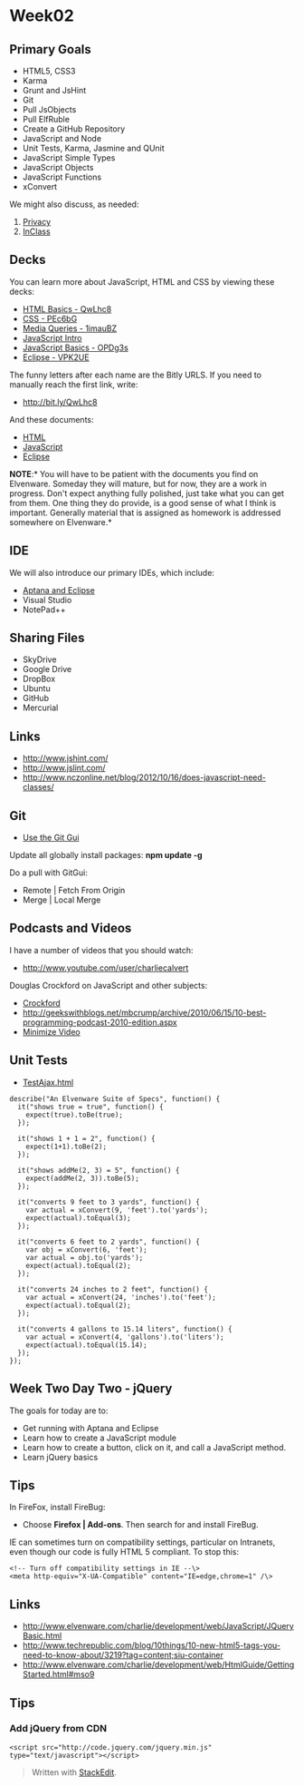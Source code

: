 
Week02
======

Primary Goals
-------------

- HTML5, CSS3
- Karma
- Grunt and JsHint
- Git
- Pull JsObjects
- Pull ElfRuble
- Create a GitHub Repository
- JavaScript and Node
- Unit Tests, Karma, Jasmine and QUnit
- JavaScript Simple Types
- JavaScript Objects
- JavaScript Functions
- xConvert 

We might also discuss, as needed:

1.  [Privacy](http://bit.ly/1ak3jVM)
2.  [InClass](../Assignments/Prog270-011414.html)

Decks
-----

You can learn more about JavaScript, HTML and CSS by viewing these decks:

-  [HTML Basics - QwLhc8](http://bit.ly/QwLhc8)
-  [CSS - PEc6bG](http://bit.ly/PEc6bG)
-  [Media Queries - 1imauBZ](http://bit.ly/1imauBZ)
-  [JavaScript Intro](http://bit.ly/1ilT1tk)
-  [JavaScript Basics - OPDg3s](http://bit.ly/OPDg3s)
-  [Eclipse - VPK2UE](http://bit.ly/VPK2UE)

The funny letters after each name are the Bitly URLS. If you need
to manually reach the first link, write:

- <http://bit.ly/QwLhc8>

And these documents:

-   [HTML](http://www.elvenware.com/charlie/development/web/HtmlGuide/GettingStarted.html)
-   [JavaScript](http://www.elvenware.com/charlie/development/web/JavaScript/Basics.html)
-   [Eclipse](http://www.elvenware.com/charlie/development/android/Eclipse.shtml)

**NOTE**:* You will have to be patient with the documents you find on Elvenware.
Someday they will mature, but for now, they are a work in progress. Don't expect
anything fully polished, just take what you can get from them. One thing they do
provide, is a good sense of what I think is important. Generally material that
is assigned as homework is addressed somewhere on Elvenware.*

IDE
---

We will also introduce our primary IDEs, which include:

-   [Aptana and Eclipse](http://www.elvenware.com/charlie/development/android/Eclipse.shtml)
-   Visual Studio
-   NotePad++

Sharing Files
-------------

-   SkyDrive
-   Google Drive
-   DropBox
-   Ubuntu
-   GitHub
-   Mercurial

Links
-----

-   <http://www.jshint.com/>
-   <http://www.jslint.com/>
-   <http://www.nczonline.net/blog/2012/10/16/does-javascript-need-classes/>

Git
---

- [Use the Git Gui](http://www.elvenware.com/charlie/development/cloud/Git.html#git-gui-basics)

Update all globally install packages: **npm update -g**

Do a pull with GitGui:

- Remote | Fetch From Origin
- Merge | Local Merge

Podcasts and Videos
-------------------

I have a number of videos that you should watch:

- <http://www.youtube.com/user/charliecalvert>

Douglas Crockford on JavaScript and other subjects:

- [Crockford](http://www.youtube.com/watch?v=hQVTIJBZook)
- <http://geekswithblogs.net/mbcrump/archive/2010/06/15/10-best-programming-podcast-2010-edition.aspx>
- [Minimize Video](https://bc.instructure.com/courses/795060/wiki/week02-overview?module_item_id=4861821#)


Unit Tests
----------

- [TestAjax.html](\charlie\development\web\UnitTests\TestAjax.html)

```
describe("An Elvenware Suite of Specs", function() {
  it("shows true = true", function() {
    expect(true).toBe(true);
  });
  
  it("shows 1 + 1 = 2", function() {
    expect(1+1).toBe(2);
  });

  it("shows addMe(2, 3) = 5", function() {
    expect(addMe(2, 3)).toBe(5);
  });
  
  it("converts 9 feet to 3 yards", function() {
  	var actual = xConvert(9, 'feet').to('yards');  	
  	expect(actual).toEqual(3);
  });
  
  it("converts 6 feet to 2 yards", function() {
  	var obj = xConvert(6, 'feet');
  	var actual = obj.to('yards');  	
  	expect(actual).toEqual(2);
  });
  
  it("converts 24 inches to 2 feet", function() {
  	var actual = xConvert(24, 'inches').to('feet');  	
  	expect(actual).toEqual(2);
  });
  
  it("converts 4 gallons to 15.14 liters", function() {
  	var actual = xConvert(4, 'gallons').to('liters');  	
  	expect(actual).toEqual(15.14);
  });
});
```



Week Two Day Two - jQuery
-------------------------

The goals for today are to:

-   Get running with Aptana and Eclipse
-   Learn how to create a JavaScript module
-   Learn how to create a button, click on it, and call a JavaScript method.
-   Learn jQuery basics

Tips
----

In FireFox, install FireBug:

-   Choose **Firefox | Add-ons**. Then search for and install FireBug.

IE can sometimes turn on compatibility settings, particular on Intranets, even
though our code is fully HTML 5 compliant. To stop this:

```
<!-- Turn off compatibility settings in IE --\>  
<meta http-equiv="X-UA-Compatible" content="IE=edge,chrome=1" /\>
```

Links
-----

-   <http://www.elvenware.com/charlie/development/web/JavaScript/JQueryBasic.html>
-   <http://www.techrepublic.com/blog/10things/10-new-html5-tags-you-need-to-know-about/3219?tag=content;siu-container>
-   <http://www.elvenware.com/charlie/development/web/HtmlGuide/GettingStarted.html#mso9>

Tips
----

### Add jQuery from CDN

~~~~
<script src="http://code.jquery.com/jquery.min.js" type="text/javascript"></script>
~~~~


> Written with [StackEdit](https://stackedit.io/).
